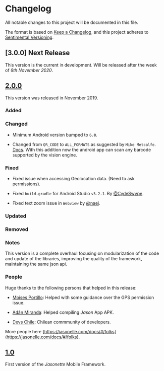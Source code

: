 # Changelog
All notable changes to this project will be documented in this file.

The format is based on [Keep a Changelog](https://keepachangelog.com/en/1.0.0/),
and this project adheres to [Sentimental Versioning](http://sentimentalversioning.org/).

## [3.0.0] Next Release

This version is the current in development. Will be released after the week of *6th November 2020*.

## [2.0.0](https://github.com/jasonelle/jasonelle/releases/tag/v2.0)

This version was released in November 2019.

### Added

### Changed

- Minimum Android version bumped to `6.0`.

- Changed from `QR_CODE` to `ALL_FORMATS` as suggested by `Mike Metcalfe`. [Docs](https://developers.google.com/android/reference/com/google/android/gms/vision/barcode/Barcode.html#ALL_FORMATS). With this addition now the android app can scan any barcode supported by the vision engine.

### Fixed

- Fixed issue when accessing Geolocation data. (Need to ask permissions).

- Fixed `build.gradle` for Android Studio `v3.2.1`. By [@CydeSwype](https://github.com/Jasonette/JASONETTE-Android/commits?author=CydeSwype).

-  Fixed text zoom issue in `Webview` by [@naei](https://github.com/naei).

### Updated

### Removed

### Notes

This version is a complete overhaul focusing on 
modularization of the code and update of the libraries, improving the quality of the framework, maintaining the same json api.

### People

Huge thanks to the following persons that helped in this release:

- [Moises Portillo](https://github.com/moizest89): Helped with some guidance over the GPS permission issue.

- [Adán Miranda](https://github.com/takakeiji): Helped compiling *Jason* App APK.

- [Devs Chile](https://devschile.cl): Chilean commmunity of developers.

More people here [https://jasonelle.com/docs/#/folks](https://jasonelle.com/docs/#/folks).

## [1.0](https://github.com/jasonelle/jasonelle/releases/tag/v1.0)

First version of the *Jasonette* Mobile Framework.
